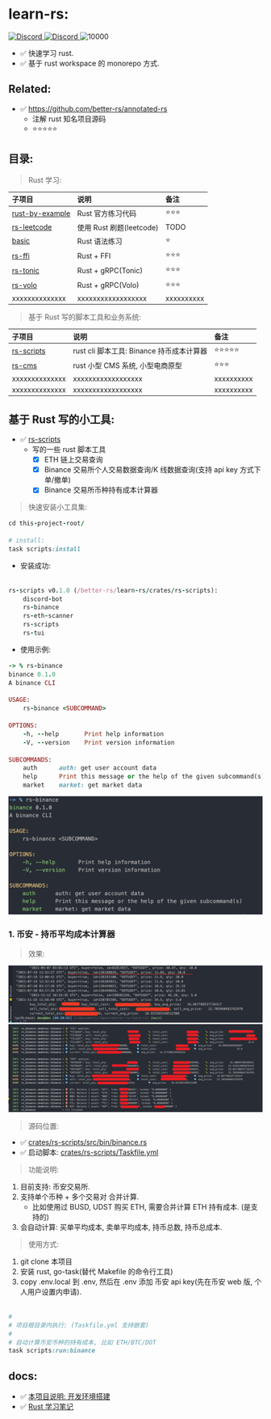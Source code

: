 # learn-rs:

<p align="">
    <a href="https://discord.com/invite/MnDA9pfWAW" target="_blank">
      <img src="https://img.shields.io/badge/Discord-GossipCoder-%237289DA.svg?logo=iscord&logoColor=white" alt="Discord">
    </a>
    <a href="https://discord.com/invite/MnDA9pfWAW" target="_blank">
      <img src="https://img.shields.io/discord/877031318272217179" alt="Discord">
    </a>
    <img src="https://visitor-badge.laobi.icu/badge?page_id=better-rs" alt="10000" />
</p>

- ✅ 快速学习 rust.
- ✅ 基于 rust workspace 的 monorepo 方式.

## Related:

- ✅ https://github.com/better-rs/annotated-rs
    - 注解 rust 知名项目源码
    - ⭐⭐⭐⭐⭐

## 目录:

> Rust 学习:

| 子项目                                           | 说明                   | 备注         |
|:----------------------------------------------|:---------------------|:-----------|
| [rust-by-example](./crates/rust-by-example)   | Rust 官方练习代码          | ⭐⭐⭐        |
| [rs-leetcode](./crates/rs-leetcode)           | 使用 Rust 刷题(leetcode) | TODO       |
| [basic](./crates/basic)                       | Rust 语法练习            | ⭐ |
| [rs-ffi](./crates/rs-ffi)                     | Rust + FFI           | ⭐⭐⭐ |
| [rs-tonic](./crates/rs-tonic)                 | Rust + gRPC(Tonic)   | ⭐⭐⭐ |
| [rs-volo](./crates/rs-volo)                   | Rust + gRPC(Volo)    | ⭐⭐⭐ |
| xxxxxxxxxxxxxx                                | xxxxxxxxxxxxxxxxxx   | xxxxxxxxxx |

> 基于 Rust 写的脚本工具和业务系统:

| 子项目          | 说明                              | 备注         |
|:---------------|:--------------------------------|:-----------|
| [rs-scripts](./crates/rs-scripts) | rust cli 脚本工具: Binance 持币成本计算器 | ⭐⭐⭐⭐⭐      |
| [rs-cms](./crates/rs-cms) | rust 小型 CMS 系统, 小型电商原型          | ⭐⭐⭐ |
| xxxxxxxxxxxxxx | xxxxxxxxxxxxxxxxxx              | xxxxxxxxxx |
| xxxxxxxxxxxxxx | xxxxxxxxxxxxxxxxxx              | xxxxxxxxxx |

## 基于 Rust 写的小工具:

- ✅ [rs-scripts](./crates/rs-scripts)
    - 写的一些 rust 脚本工具
        - [x] ETH 链上交易查询
        - [x] Binance 交易所个人交易数据查询/K 线数据查询(支持 api key 方式下单/撤单)
        - [x] Binance 交易所币种持有成本计算器

> 快速安装小工具集:

```ruby
cd this-project-root/

# install:
task scripts:install

```

- 安装成功:

```ruby

rs-scripts v0.1.0 (/better-rs/learn-rs/crates/rs-scripts):
    discord-bot
    rs-binance
    rs-eth-scanner
    rs-scripts
    rs-tui

```

- 使用示例:

```ruby
-> % rs-binance
binance 0.1.0
A binance CLI

USAGE:
    rs-binance <SUBCOMMAND>

OPTIONS:
    -h, --help       Print help information
    -V, --version    Print version information

SUBCOMMANDS:
    auth      auth: get user account data
    help      Print this message or the help of the given subcommand(s)
    market    market: get market data

```

![](./docs/images/cli-usage.png)

### 1. 币安 - 持币平均成本计算器

> 效果:

![](docs/images/trade-avg.png)
![](docs/images/trade-avg2.png)

> 源码位置:

- ✅ [crates/rs-scripts/src/bin/binance.rs](crates/rs-scripts/src/bin/binance.rs)
- ✅ 启动脚本: [crates/rs-scripts/Taskfile.yml](crates/rs-scripts/Taskfile.yml)

> 功能说明:

1. 目前支持: 币安交易所.
2. 支持单个币种 + 多个交易对 合并计算.
    - 比如使用过 BUSD, UDST 购买 ETH, 需要合并计算 ETH 持有成本. (是支持的)
3. 会自动计算: 买单平均成本, 卖单平均成本, 持币总数, 持币总成本.

> 使用方式:

1. git clone 本项目
2. 安装 rust, go-task(替代 Makefile 的命令行工具)
3. copy .env.local 到 .env, 然后在 .env 添加 币安 api key(先在币安 web 版, 个人用户设置内申请).

```ruby

#
# 项目根目录内执行: (Taskfile.yml 支持嵌套)
#
# 自动计算币安币种的持有成本, 比如 ETH/BTC/DOT
task scripts:run:binance

```

## docs:

- ✅ [本项目说明: 开发环境搭建](./docs/dev.md)
- ✅ [Rust 学习笔记](./docs/README.md)

